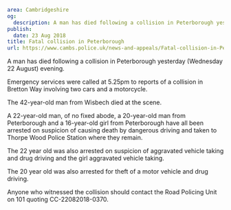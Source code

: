 ```yaml
area: Cambridgeshire
og:
  description: A man has died following a collision in Peterborough yesterday (Thursday 22 August) evening.
publish:
  date: 23 Aug 2018
title: Fatal collision in Peterborough
url: https://www.cambs.police.uk/news-and-appeals/Fatal-collision-in-Peterborough-Bretton-Way
```

A man has died following a collision in Peterborough yesterday (Wednesday 22 August) evening.

Emergency services were called at 5.25pm to reports of a collision in Bretton Way involving two cars and a motorcycle.

The 42-year-old man from Wisbech died at the scene.

A 22-year-old man, of no fixed abode, a 20-year-old man from Peterborough and a 16-year-old girl from Peterborough have all been arrested on suspicion of causing death by dangerous driving and taken to Thorpe Wood Police Station where they remain.

The 22 year old was also arrested on suspicion of aggravated vehicle taking and drug driving and the girl aggravated vehicle taking.

The 20 year old was also arrested for theft of a motor vehicle and drug driving.

Anyone who witnessed the collision should contact the Road Policing Unit on 101 quoting CC-22082018-0370.
